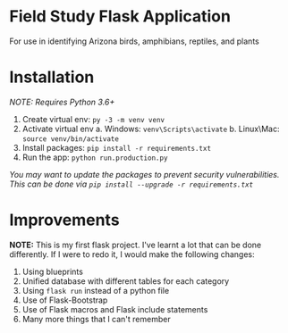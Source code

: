 # Field Study Flask Application
For use in identifying Arizona birds, amphibians, reptiles, and plants

# Installation
*NOTE: Requires Python 3.6+*  
1. Create virtual env: `py -3 -m venv venv`
2. Activate virtual env
    a. Windows: `venv\Scripts\activate`
    b. Linux\Mac: `source venv/bin/activate`
3. Install packages: `pip install -r requirements.txt`
4. Run the app: `python run.production.py`  

*You may want to update the packages to prevent security vulnerabilities. This can be done via `pip install --upgrade -r requirements.txt`*

# Improvements
**NOTE:** This is my first flask project. I've learnt a lot that can be done differently. If I were to redo it, I would make the following changes:  
1. Using blueprints
2. Unified database with different tables for each category
3. Using `flask run` instead of a python file
4. Use of Flask-Bootstrap
5. Use of Flask macros and Flask include statements
6. Many more things that I can't remember
